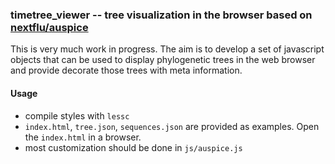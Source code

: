 ### timetree_viewer -- tree visualization in the browser based on [nextflu/auspice](https://github.com/blab/nextflu/)
This is very much work in progress. The aim is to develop a set of javascript objects that can be used to display phylogenetic trees in the web browser and provide decorate those trees with meta information.


#### Usage
 * compile styles with `lessc`
 * `index.html`, `tree.json`, `sequences.json` are provided as examples. Open the `index.html` in a browser. 
 * most customization should be done in `js/auspice.js`
